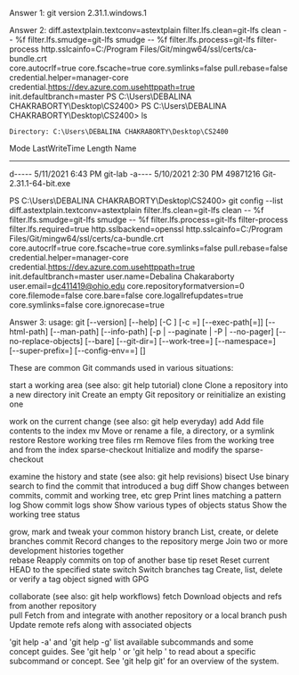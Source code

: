 Answer 1:
git version 2.31.1.windows.1

Answer 2:
diff.astextplain.textconv=astextplain
filter.lfs.clean=git-lfs clean -- %f
filter.lfs.smudge=git-lfs smudge -- %f
filter.lfs.process=git-lfs filter-process
http.sslcainfo=C:/Program Files/Git/mingw64/ssl/certs/ca-bundle.crt        
core.autocrlf=true
core.fscache=true
core.symlinks=false
pull.rebase=false
credential.helper=manager-core
credential.https://dev.azure.com.usehttppath=true
init.defaultbranch=master
PS C:\Users\DEBALINA CHAKRABORTY\Desktop\CS2400>
PS C:\Users\DEBALINA CHAKRABORTY\Desktop\CS2400> ls

    Directory: C:\Users\DEBALINA CHAKRABORTY\Desktop\CS2400


Mode                 LastWriteTime         Length Name
----                 -------------         ------ ----
d-----         5/11/2021   6:43 PM                git-lab
-a----         5/10/2021   2:30 PM       49871216 Git-2.31.1-64-bit.exe    


PS C:\Users\DEBALINA CHAKRABORTY\Desktop\CS2400> git config --list
diff.astextplain.textconv=astextplain
filter.lfs.clean=git-lfs clean -- %f
filter.lfs.smudge=git-lfs smudge -- %f
filter.lfs.process=git-lfs filter-process
filter.lfs.required=true
http.sslbackend=openssl
http.sslcainfo=C:/Program Files/Git/mingw64/ssl/certs/ca-bundle.crt        
core.autocrlf=true
core.fscache=true
core.symlinks=false
pull.rebase=false
credential.helper=manager-core
credential.https://dev.azure.com.usehttppath=true
init.defaultbranch=master
user.name=Debalina Chakaraborty
user.email=dc411419@ohio.edu
core.repositoryformatversion=0
core.filemode=false
core.bare=false
core.logallrefupdates=true
core.symlinks=false
core.ignorecase=true


Answer 3:
usage: git [--version] [--help] [-C <path>] [-c <name>=<value>]
           [--exec-path[=<path>]] [--html-path] [--man-path] [--info-path] 
           [-p | --paginate | -P | --no-pager] [--no-replace-objects] [--bare]
           [--git-dir=<path>] [--work-tree=<path>] [--namespace=<name>]    
           [--super-prefix=<path>] [--config-env=<name>=<envvar>]
           <command> [<args>]

These are common Git commands used in various situations:

start a working area (see also: git help tutorial)
   clone             Clone a repository into a new directory
   init              Create an empty Git repository or reinitialize an existing one

work on the current change (see also: git help everyday)
   add               Add file contents to the index
   mv                Move or rename a file, a directory, or a symlink      
   restore           Restore working tree files
   rm                Remove files from the working tree and from the index 
   sparse-checkout   Initialize and modify the sparse-checkout

examine the history and state (see also: git help revisions)
   bisect            Use binary search to find the commit that introduced a bug
   diff              Show changes between commits, commit and working tree, etc
   grep              Print lines matching a pattern
   log               Show commit logs
   show              Show various types of objects
   status            Show the working tree status

grow, mark and tweak your common history
   branch            List, create, or delete branches
   commit            Record changes to the repository
   merge             Join two or more development histories together       
   rebase            Reapply commits on top of another base tip
   reset             Reset current HEAD to the specified state
   switch            Switch branches
   tag               Create, list, delete or verify a tag object signed with GPG

collaborate (see also: git help workflows)
   fetch             Download objects and refs from another repository     
   pull              Fetch from and integrate with another repository or a 
local branch
   push              Update remote refs along with associated objects      

'git help -a' and 'git help -g' list available subcommands and some        
concept guides. See 'git help <command>' or 'git help <concept>'
to read about a specific subcommand or concept.
See 'git help git' for an overview of the system.